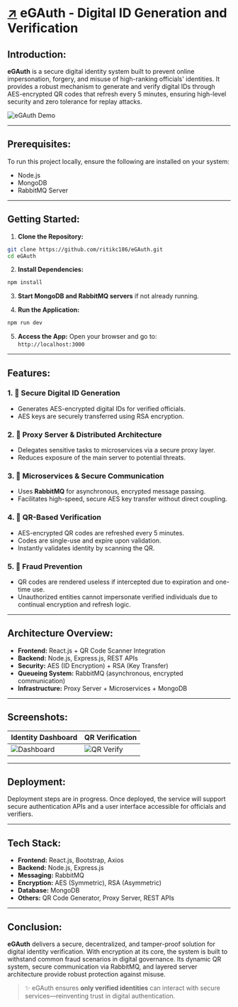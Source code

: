 # [↗](https://github.com/mrenigmatic19/eGAuth) eGAuth - Digital ID Generation and Verification

## Introduction:
**eGAuth** is a secure digital identity system built to prevent online impersonation, forgery, and misuse of high-ranking officials' identities. It provides a robust mechanism to generate and verify digital IDs through AES-encrypted QR codes that refresh every 5 minutes, ensuring high-level security and zero tolerance for replay attacks.

![eGAuth Demo](https://github.com/yourusername/eGAuth/assets/your-screenshot-id)

---

## Prerequisites:

To run this project locally, ensure the following are installed on your system:

- Node.js
- MongoDB
- RabbitMQ Server

---

## Getting Started:

1. **Clone the Repository:**
```bash
git clone https://github.com/ritikc186/eGAuth.git
cd eGAuth
```

2. **Install Dependencies:**
```bash
npm install
```

3. **Start MongoDB and RabbitMQ servers** if not already running.

4. **Run the Application:**
```bash
npm run dev
```

5. **Access the App:**
Open your browser and go to:  
`http://localhost:3000`

---

## Features:

### 1. 🔐 **Secure Digital ID Generation**
- Generates AES-encrypted digital IDs for verified officials.
- AES keys are securely transferred using RSA encryption.

### 2. 🧰 **Proxy Server & Distributed Architecture**
- Delegates sensitive tasks to microservices via a secure proxy layer.
- Reduces exposure of the main server to potential threats.

### 3. 📡 **Microservices & Secure Communication**
- Uses **RabbitMQ** for asynchronous, encrypted message passing.
- Facilitates high-speed, secure AES key transfer without direct coupling.

### 4. 📲 **QR-Based Verification**
- AES-encrypted QR codes are refreshed every 5 minutes.
- Codes are single-use and expire upon validation.
- Instantly validates identity by scanning the QR.

### 5. 🚫 **Fraud Prevention**
- QR codes are rendered useless if intercepted due to expiration and one-time use.
- Unauthorized entities cannot impersonate verified individuals due to continual encryption and refresh logic.

---

## Architecture Overview:

- **Frontend:** React.js + QR Code Scanner Integration  
- **Backend:** Node.js, Express.js, REST APIs  
- **Security:** AES (ID Encryption) + RSA (Key Transfer)  
- **Queueing System:** RabbitMQ (asynchronous, encrypted communication)  
- **Infrastructure:** Proxy Server + Microservices + MongoDB

---

## Screenshots:

| Identity Dashboard | QR Verification |
|--------------------|-----------------|
| ![Dashboard](https://github.com/yourusername/eGAuth/assets/your-screenshot-id1) | ![QR Verify](https://github.com/yourusername/eGAuth/assets/your-screenshot-id2) |

---

## Deployment:

Deployment steps are in progress. Once deployed, the service will support secure authentication APIs and a user interface accessible for officials and verifiers.

---

## Tech Stack:

- **Frontend:** React.js, Bootstrap, Axios  
- **Backend:** Node.js, Express.js  
- **Messaging:** RabbitMQ  
- **Encryption:** AES (Symmetric), RSA (Asymmetric)  
- **Database:** MongoDB  
- **Others:** QR Code Generator, Proxy Server, REST APIs

---

## Conclusion:

**eGAuth** delivers a secure, decentralized, and tamper-proof solution for digital identity verification. With encryption at its core, the system is built to withstand common fraud scenarios in digital governance. Its dynamic QR system, secure communication via RabbitMQ, and layered server architecture provide robust protection against misuse.

> ✨ eGAuth ensures **only verified identities** can interact with secure services—reinventing trust in digital authentication.
